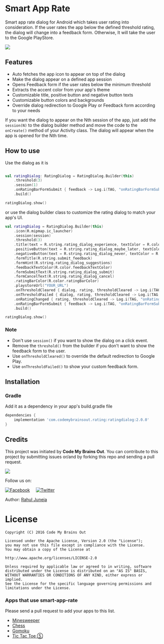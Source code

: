 # Smart App Rate

Smart app rate dialog for Android which takes user rating into consideration. If the user rates the app below the defined threshold rating, the dialog will change into a feedback form. Otherwise, It
will take the user to the Google PlayStore.

![](preview/preview.png)

## Features

- Auto fetches the app icon to appear on top of the dialog
- Make the dialog appear on a defined app session
- Opens Feedback form if the user rates below the minimum threshold
- Extracts the accent color from your app's theme
- Customizable title, positive button and negative button texts
- Customizable button colors and backgrounds
- Override dialog redirection to Google Play or Feedback form according to your needs

If you want the dialog to appear on the Nth session of the app, just add the `session(N)` to the dialog builder method and move the code to the `onCreate()` method of your Activity class. The dialog
will appear when the app is opened for the Nth time.

## How to use

Use the dialog as it is

```kotlin

val ratingDialog: RatingDialog = RatingDialog.Builder(this)
    .threshold(3)
    .session(1)
    .onRatingBarFormSubmit { feedback -> Log.i(TAG, "onRatingBarFormSubmit: $feedback") }
    .build()

ratingDialog.show()

```

or use the dialog builder class to customize the rating dialog to match your app's UI.

```kotlin
val ratingDialog = RatingDialog.Builder(this)
    .icon(R.mipmap.ic_launcher)
    .session(session)
    .threshold(3)
    .title(text = R.string.rating_dialog_experience, textColor = R.color.primaryTextColor)
    .positiveButton(text = R.string.rating_dialog_maybe_later, textColor = R.color.colorPrimary, background = R.drawable.button_selector_positive)
    .negativeButton(text = R.string.rating_dialog_never, textColor = R.color.secondaryTextColor)
    .formTitle(R.string.submit_feedback)
    .formHint(R.string.rating_dialog_suggestions)
    .feedbackTextColor(R.color.feedbackTextColor)
    .formSubmitText(R.string.rating_dialog_submit)
    .formCancelText(R.string.rating_dialog_cancel)
    .ratingBarColor(R.color.ratingBarColor)
    .playstoreUrl("YOUR_URL")
    .onThresholdCleared { dialog, rating, thresholdCleared -> Log.i(TAG, "onThresholdCleared: $rating $thresholdCleared") }
    .onThresholdFailed { dialog, rating, thresholdCleared -> Log.i(TAG, "onThresholdFailed: $rating $thresholdCleared") }
    .onRatingChanged { rating, thresholdCleared -> Log.i(TAG, "onRatingChanged: $rating $thresholdCleared") }
    .onRatingBarFormSubmit { feedback -> Log.i(TAG, "onRatingBarFormSubmit: $feedback") }
    .build()

ratingDialog.show()
```

### Note

* Don't use `session()` if you want to show the dialog on a click event.
* Remove the `threshold()` from the builder if you don't want to show the feedback form to the user.
* Use `onThresholdCleared()` to override the default redirection to Google Play.
* Use `onThresholdFailed()` to show your custom feedback form.

## Installation

### Gradle

Add it as a dependency in your app's build.gradle file

```groovy
dependencies {
    implementation 'com.codemybrainsout.rating:ratingdialog:2.0.0'
}
```

## Credits

This project was initiated by **Code My Brains Out**. You can contribute to this project by submitting issues or/and by forking this repo and sending a pull request.

![](http://codemybrainsout.com/files/img/logo-small.png)

Follow us on:

[![Facebook](http://codemybrainsout.com/files/img/fb.png)](https://www.facebook.com/codemybrainsout)&nbsp;&nbsp;&nbsp;&nbsp;&nbsp;[![Twitter](http://codemybrainsout.com/files/img/tw.png)](https://twitter.com/codemybrainsout)

Author: [Rahul Juneja](https://github.com/ahulr)

# License

```
Copyright (C) 2016 Code My Brains Out

Licensed under the Apache License, Version 2.0 (the "License");
you may not use this file except in compliance with the License.
You may obtain a copy of the License at

http://www.apache.org/licenses/LICENSE-2.0

Unless required by applicable law or agreed to in writing, software
distributed under the License is distributed on an "AS IS" BASIS,
WITHOUT WARRANTIES OR CONDITIONS OF ANY KIND, either express or implied.
See the License for the specific language governing permissions and
limitations under the License.
```
### Apps that use smart-app-rate
Please send a pull request to add your apps to this list.
* [Minesweeper](https://play.google.com/store/apps/details?id=com.popoko.minesweeper)
* [Chess](https://play.google.com/store/apps/details?id=com.popoko.chessru)
* [Gomoku](https://play.google.com/store/apps/details?id=com.popoko.gomokukr)
* [Tic Tac Toe ⑤](https://play.google.com/store/apps/details?id=com.popoko.gomokuvn) 
